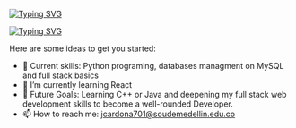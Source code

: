 <a href="https://git.io/typing-svg"><img align = center src="https://readme-typing-svg.demolab.com?font=Fira+Code&pause=1000&color=3D02F7&center=true&vCenter=true&repeat=false&width=435&lines=Juan+Pablo+Cardona+Bedoya" alt="Typing SVG" /></a>

[![Typing SVG](https://readme-typing-svg.demolab.com?font=Fira+Code&pause=1000&color=3D02F7&center=true&vCenter=true&width=435&lines=3rd-year+Software+Engineering;University+of+Medell%C3%ADn+Student)](https://git.io/typing-svg)


Here are some ideas to get you started:

- 🔭 Current skills: Python programing, databases managment on MySQL and full stack basics
- 🌱 I’m currently learning React
- 🎯 Future Goals: Learning C++ or Java and deepening my full stack web development skills to become a well-rounded Developer.
- 📫 How to reach me: jcardona701@soudemedellin.edu.co


